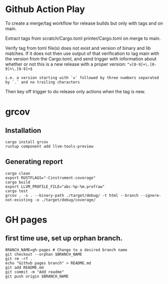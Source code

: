 # Github Action Play

To create a merge/tag workflow for release builds but only with tags and on main.

Extract tags from scratch/Cargo.toml printer/Cargo.toml on merge to main.

Verify tag from toml file(s) does not exist and version of binary and lib matches. If it does not then use output of that verification to tag main with the version from the
Cargo.toml, and send trigger with information about whether or not this is a new release with a proper version:
    `^v[0-9]+\.[0-9]+\.[0-9]+$`

    i.e. a version starting with `v` followed by three numbers separated by `.` and no trailing characters

Then key off trigger to do release only actions when the tag is new.

# grcov
## Installation
```
cargo install grcov
rustup component add llvm-tools-preview
```

## Generating report
```
cargo clean
export RUSTFLAGS="-Cinstrument-coverage"
cargo build
export LLVM_PROFILE_FILE="abc-%p-%m.profraw"
cargo test
grcov . -s . --binary-path ./target/debug/ -t html --branch --ignore-not-existing -o ./target/debug/coverage/
```

# GH pages
## first time use, set up orphan branch.
```
BRANCH_NAME=gh-pages # Change to a desired branch name
git checkout --orphan $BRANCH_NAME
git rm -rf .
echo "Github pages branch" > README.md
git add README.md
git commit -m "Add readme"
git push origin $BRANCH_NAME
```

